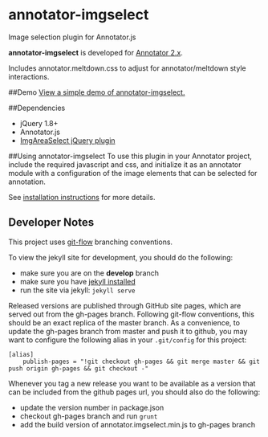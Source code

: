 # annotator-imgselect
Image selection plugin for Annotator.js

**annotator-imgselect** is developed for
[Annotator 2.x](https://github.com/openannotation/annotator/releases).

Includes annotator.meltdown.css to adjust for annotator/meltdown
style interactions.

##Demo
[View a simple demo of annotator-imgselect.](http://emory-lits-labs.github.io/annotator-imgselect/demo/)


##Dependencies
* jQuery 1.8+
* Annotator.js
* [ImgAreaSelect jQuery plugin](http://odyniec.net/projects/imgareaselect/)


##Using annotator-imgselect
To use this plugin in your Annotator project, include the required
javascript and css, and initialize it as an annotator module with a
configuration of the image elements that can be selected for annotation.

See [installation instructions](http://emory-lits-labs.github.io/annotator-imgselect/#install) for more details.

<!--- TODO: probably worth documenting briefly how image coordinates are stored -->

## Developer Notes

This project uses [git-flow](https://github.com/nvie/gitflow) branching conventions.

To view the jekyll site for development, you should do the following:
- make sure you are on the **develop** branch
- make sure you have [jekyll installed](http://jekyllrb.com/docs/installation/)
- run the site via jekyll: ```jekyll serve```

Released versions are published through GitHub site pages, which are served out from
the gh-pages branch.  Following git-flow conventions, this should be an exact
replica of the master branch.  As a convenience, to update the gh-pages branch
from master and push it to github, you may want to configure the following alias
in your ``.git/config`` for this project:

    [alias]
        publish-pages = "!git checkout gh-pages && git merge master && git push origin gh-pages && git checkout -"

Whenever you tag a new release you want to be available as a version that
can be included from the github pages url, you should also do the following:
- update the version number in package.json
- checkout gh-pages branch and run ```grunt```
- add the build version of annotator.imgselect.min.js to gh-pages branch

